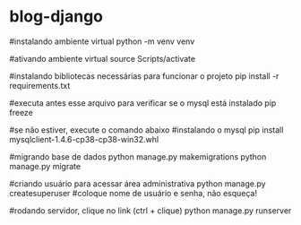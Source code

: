 # blog-django

#instalando ambiente virtual
python -m venv venv

#ativando ambiente virtual
source Scripts/activate

#instalando bibliotecas necessárias para funcionar o projeto
pip install -r requirements.txt

#executa antes esse arquivo para verificar se o mysql está instalado
pip freeze

#se não estiver, execute o comando abaixo
#instalando o mysql
pip install mysqlclient-1.4.6-cp38-cp38-win32.whl

#migrando base de dados
python manage.py makemigrations
python manage.py migrate

#criando usuário para acessar área administrativa
python manage.py createsuperuser
#coloque nome de usuário e senha, não esqueça!

#rodando servidor, clique no link (ctrl + clique)
python manage.py runserver